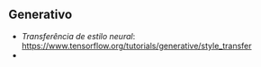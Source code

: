 
## Generativo

* *Transferência de estilo neural*: https://www.tensorflow.org/tutorials/generative/style_transfer
* 